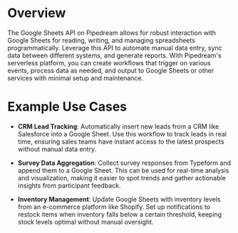 # Overview

The Google Sheets API on Pipedream allows for robust interaction with Google Sheets for reading, writing, and managing spreadsheets programmatically. Leverage this API to automate manual data entry, sync data between different systems, and generate reports. With Pipedream's serverless platform, you can create workflows that trigger on various events, process data as needed, and output to Google Sheets or other services with minimal setup and maintenance.

# Example Use Cases

- **CRM Lead Tracking**: Automatically insert new leads from a CRM like Salesforce into a Google Sheet. Use this workflow to track leads in real time, ensuring sales teams have instant access to the latest prospects without manual data entry.

- **Survey Data Aggregation**: Collect survey responses from Typeform and append them to a Google Sheet. This can be used for real-time analysis and visualization, making it easier to spot trends and gather actionable insights from participant feedback.

- **Inventory Management**: Update Google Sheets with inventory levels from an e-commerce platform like Shopify. Set up notifications to restock items when inventory falls below a certain threshold, keeping stock levels optimal without manual oversight.
